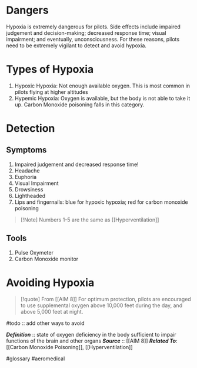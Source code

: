 # Dangers
Hypoxia is extremely dangerous for pilots.  Side effects include impaired judgement and decision-making; decreased response time; visual impairment; and eventually, unconsciousness.  For these reasons, pilots need to be extremely vigilant to detect and avoid hypoxia.

# Types of Hypoxia
1. Hypoxic Hypoxia: Not enough available oxygen.  This is most common in pilots flying at higher altitudes
2. Hypemic Hypoxia: Oxygen is available, but the body is not able to take it up.  Carbon Monoxide poisoning falls in this category.

# Detection

## Symptoms 
1. Impaired judgement and decreased response time!
2. Headache
3. Euphoria
4. Visual Impairment
5. Drowsiness
6. Lightheaded
7. Lips and fingernails: blue for hypoxic hypoxia; red for carbon monoxide poisoning

> [!Note] Numbers 1-5 are the same as [[Hyperventilation]]

## Tools
1. Pulse Oxymeter
2. Carbon Monoxide monitor

# Avoiding Hypoxia
> [!quote] From [[AIM 8]]
> For optimum protection, pilots are encouraged to use supplemental oxygen above 10,000 feet during the day, and above 5,000 feet at night.

#todo :: add other ways to avoid

***Definition***    :: state of oxygen deficiency in the body sufficient to impair functions of the brain and other organs
***Source***         :: [[AIM 8]]
***Related To***: [[Carbon Monoxide Poisoning]], [[Hyperventilation]]

#glossary #aeromedical